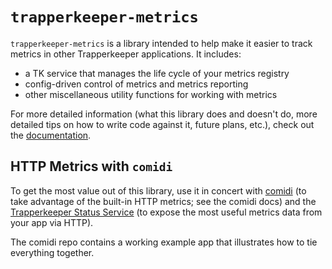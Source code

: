 # `trapperkeeper-metrics`

`trapperkeeper-metrics` is a library intended to help make it easier to track
metrics in other Trapperkeeper applications.  It includes:

 * a TK service that manages the life cycle of your metrics registry
 * config-driven control of metrics and metrics reporting
 * other miscellaneous utility functions for working with metrics

For more detailed information (what this library does and doesn't do, more
detailed tips on how to write code against it, future plans, etc.), check out the
[documentation](./documentation/index.md).

## HTTP Metrics with `comidi`

To get the most value out of this library, use it in concert with
[comidi](https://github.com/puppetlabs/comidi) (to take advantage of the
built-in HTTP metrics; see the comidi docs)
and the [Trapperkeeper Status Service](https://github.com/puppetlabs/trapperkeeper-status)
(to expose the most useful metrics data from your app via HTTP).

The comidi repo contains a working example app that illustrates how to tie
everything together.

